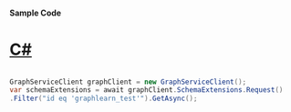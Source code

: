 #### Sample Code
# [C#](#tab/Csharp)

```C#

GraphServiceClient graphClient = new GraphServiceClient();
var schemaExtensions = await graphClient.SchemaExtensions.Request()
.Filter("id eq 'graphlearn_test'").GetAsync();

```
